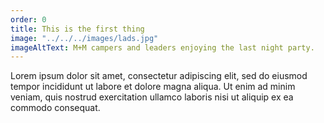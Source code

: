 ```yaml
---
order: 0
title: This is the first thing
image: "../../../images/lads.jpg"
imageAltText: M+M campers and leaders enjoying the last night party.
---
```

Lorem ipsum dolor sit amet, consectetur adipiscing elit, sed do eiusmod tempor incididunt ut labore et dolore magna aliqua. Ut enim ad minim veniam, quis nostrud exercitation ullamco laboris nisi ut aliquip ex ea commodo consequat.
